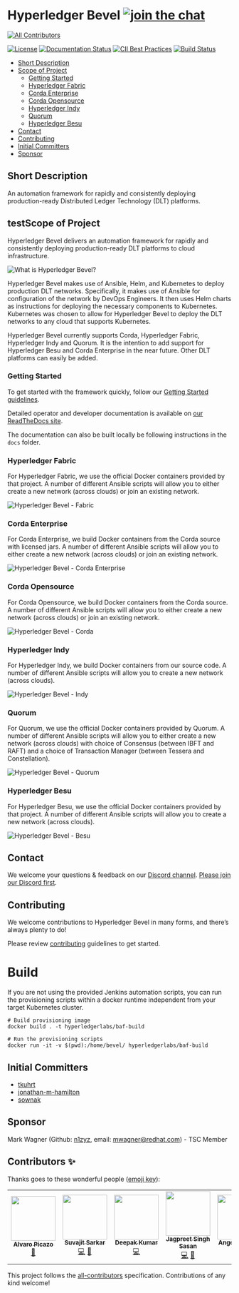 # Hyperledger Bevel [![join the chat][chat-image]][chat-url]
<!-- ALL-CONTRIBUTORS-BADGE:START - Do not remove or modify this section -->
[![All Contributors](https://img.shields.io/badge/all_contributors-6-orange.svg?style=flat-square)](#contributors-)
<!-- ALL-CONTRIBUTORS-BADGE:END -->

[chat-url]: https://discord.gg/hyperledger
[chat-image]: https://img.shields.io/discord/905194001349627914?logo=Hyperledger&style=plastic.svg

[![License](https://img.shields.io/badge/License-Apache%202.0-blue.svg)](LICENSE) [![Documentation Status](https://readthedocs.org/projects/hyperledger-bevel/badge/?version=latest)](https://hyperledger-bevel.readthedocs.io/en/latest/?badge=latest) [![CII Best Practices](https://bestpractices.coreinfrastructure.org/projects/3548/badge)](https://bestpractices.coreinfrastructure.org/projects/3548)
[![Build Status](https://circleci.com/gh/hyperledger/bevel.svg?style=shield)](https://circleci.com/gh/hyperledger/bevel)

- [Short Description](#short-description)
- [Scope of Project](#scope-of-project)
  - [Getting Started](#getting-started)
  - [Hyperledger Fabric](#hyperledger-fabric)
  - [Corda Enterprise](#corda-enterprise)
  - [Corda Opensource](#corda-opensource)
  - [Hyperledger Indy](#hyperledger-indy)
  - [Quorum](#quorum)
  - [Hyperledger Besu](#hyperledger-besu)
- [Contact](#contact)
- [Contributing](#contributing)
- [Initial Committers](#initial-committers)
- [Sponsor](#sponsor)

## Short Description
An automation framework for rapidly and consistently deploying production-ready Distributed Ledger Technology (DLT) platforms.

## testScope of Project
Hyperledger Bevel delivers an automation framework for rapidly and consistently deploying production-ready DLT platforms to cloud infrastructure.

![What is Hyperledger Bevel?](./docs/images/hyperledger-bevel-overview.png "What is Hyperledger Bevel?")

Hyperledger Bevel makes use of Ansible, Helm, and Kubernetes to deploy production DLT networks. Specifically, it makes use of Ansible for configuration of the network by DevOps Engineers. It then uses Helm charts as instructions for deploying the necessary components to Kubernetes. Kubernetes was chosen to allow for Hyperledger Bevel to deploy the DLT networks to any cloud that supports Kubernetes.

Hyperledger Bevel currently supports Corda, Hyperledger Fabric, Hyperledger Indy and Quorum. It is the intention to add support for Hyperledger Besu and Corda Enterprise in the near future. Other DLT platforms can easily be added.

### Getting Started

To get started with the framework quickly, follow our [Getting Started guidelines](https://hyperledger-bevel.readthedocs.io/en/latest/gettingstarted.html).

Detailed operator and developer documentation is available on [our ReadTheDocs site](https://hyperledger-bevel.readthedocs.io/en/latest/index.html).

The documentation can also be built locally be following instructions in the `docs` folder.

### Hyperledger Fabric
For Hyperledger Fabric, we use the official Docker containers provided by that project. A number of different Ansible scripts will allow you to either create a new network (across clouds) or join an existing network.

![Hyperledger Bevel - Fabric](./docs/images/hyperledger-bevel-fabric.png "Hyperledger Bevel for Hyperledger Fabric")

### Corda Enterprise
For Corda Enterprise, we build Docker containers from the Corda source with licensed jars. A number of different Ansible scripts will allow you to either create a new network (across clouds) or join an existing network.

![Hyperledger Bevel - Corda Enterprise](./docs/images/hyperledger-bevel-corda-ent.png "Hyperledger Bevel for Corda Enterprise")

### Corda Opensource
For Corda Opensource, we build Docker containers from the Corda source. A number of different Ansible scripts will allow you to either create a new network (across clouds) or join an existing network.

![Hyperledger Bevel - Corda](./docs/images/hyperledger-bevel-corda.png "Hyperledger Bevel for Corda")

### Hyperledger Indy
For Hyperledger Indy, we build Docker containers from our source code. A number of different Ansible scripts will allow you to create a new network (across clouds).

![Hyperledger Bevel - Indy](./docs/images/hyperledger-bevel-indy.png "Hyperledger Bevel for Hyperledger Indy")

### Quorum
For Quorum, we use the official Docker containers provided by Quorum. A number of different Ansible scripts will allow you to either create a new network (across clouds) with choice of Consensus (between IBFT and RAFT) and a choice of Transaction Manager (between Tessera and Constellation).

![Hyperledger Bevel - Quorum](./docs/images/hyperledger-bevel-quorum.png "Hyperledger Bevel for Quorum")

### Hyperledger Besu
For Hyperledger Besu, we use the official Docker containers provided by that project. A number of different Ansible scripts will allow you to create a new network (across clouds).

![Hyperledger Bevel - Besu](./docs/images/hyperledger-bevel-besu.png "Hyperledger Bevel for Hyperledger Besu")

## Contact
We welcome your questions & feedback on our [Discord channel](https://discord.com/channels/905194001349627914/941739691336679454). [Please join our Discord first](https://discord.gg/hyperledger).

## Contributing
We welcome contributions to Hyperledger Bevel in many forms, and there’s always plenty to do!

Please review [contributing](./CONTRIBUTING.md) guidelines to get started.

# Build
If you are not using the provided Jenkins automation scripts, you can run the provisioning scripts within a docker runtime independent from your target Kubernetes cluster.
```
# Build provisioning image
docker build . -t hyperledgerlabs/baf-build

# Run the provisioning scripts
docker run -it -v $(pwd):/home/bevel/ hyperledgerlabs/baf-build
```

## Initial Committers
- [tkuhrt](https://github.com/tkuhrt)
- [jonathan-m-hamilton](https://github.com/jonathan-m-hamilton)
- [sownak](https://github.com/sownak)


## Sponsor
Mark Wagner (Github: [n1zyz](https://github.com/n1zyz), email: [mwagner@redhat.com](mailto:mwagner@redhat.com)) - TSC Member

## Contributors ✨

Thanks goes to these wonderful people ([emoji key](https://allcontributors.org/docs/en/emoji-key)):

<!-- ALL-CONTRIBUTORS-LIST:START - Do not remove or modify this section -->
<!-- prettier-ignore-start -->
<!-- markdownlint-disable -->
<table>
  <tr>
    <td align="center"><a href="https://github.com/alvaropicazo"><img src="https://avatars.githubusercontent.com/u/76157062?v=4?s=100" width="100px;" alt=""/><br /><sub><b>Alvaro Picazo</b></sub></a><br /><a href="#maintenance-alvaropicazo" title="Maintenance">🚧</a></td>
    <td align="center"><a href="https://github.com/suvajit-sarkar"><img src="https://avatars.githubusercontent.com/u/55580532?v=4?s=100" width="100px;" alt=""/><br /><sub><b>Suvajit Sarkar</b></sub></a><br /><a href="https://github.com/hyperledger/bevel/commits?author=suvajit-sarkar" title="Code">💻</a> <a href="https://github.com/hyperledger/bevel/commits?author=suvajit-sarkar" title="Documentation">📖</a></td>
    <td align="center"><a href="https://github.com/deepakkumardbd"><img src="https://avatars.githubusercontent.com/u/57094817?v=4?s=100" width="100px;" alt=""/><br /><sub><b>Deepak Kumar</b></sub></a><br /><a href="https://github.com/hyperledger/bevel/commits?author=deepakkumardbd" title="Code">💻</a></td>
    <td align="center"><a href="https://github.com/jagpreetsinghsasan"><img src="https://avatars.githubusercontent.com/u/56861721?v=4?s=100" width="100px;" alt=""/><br /><sub><b>Jagpreet Singh Sasan</b></sub></a><br /><a href="https://github.com/hyperledger/bevel/commits?author=jagpreetsinghsasan" title="Code">💻</a> <a href="#maintenance-jagpreetsinghsasan" title="Maintenance">🚧</a></td>
    <td align="center"><a href="https://github.com/angelaalagbe"><img src="https://avatars.githubusercontent.com/u/54588164?v=4?s=100" width="100px;" alt=""/><br /><sub><b>Angela.Alagbe</b></sub></a><br /><a href="https://github.com/hyperledger/bevel/commits?author=angelaalagbe" title="Documentation">📖</a> <a href="#content-angelaalagbe" title="Content">🖋</a></td>
    <td align="center"><a href="https://github.com/mgCepeda"><img src="https://avatars.githubusercontent.com/u/83813093?v=4?s=100" width="100px;" alt=""/><br /><sub><b>Marina Gómez Cepeda</b></sub></a><br /><a href="https://github.com/hyperledger/bevel/commits?author=mgCepeda" title="Code">💻</a></td>
  </tr>
</table>

<!-- markdownlint-restore -->
<!-- prettier-ignore-end -->

<!-- ALL-CONTRIBUTORS-LIST:END -->

This project follows the [all-contributors](https://github.com/all-contributors/all-contributors) specification. Contributions of any kind welcome!
